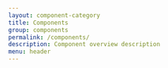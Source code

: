 ```yaml
---
layout: component-category
title: Components
group: components
permalink: /components/
description: Component overview description
menu: header
---
```

